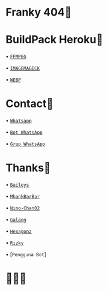 # Franky 404🗿

# BuildPack Heroku🗿
• [`FFMPEG`](https://github.com/jonathanong/heroku-buildpack-ffmpeg-latest.git)

• [`IMAGEMAGICK`](https://github.com/DuckyTeam/heroku-buildpack-imagemagick.git)

• [`WEBP`](https://github.com/clhuang/heroku-buildpack-webp-binaries)

# Contact🗿

• [`Whatsapp`](https://wa.me/6283183586629?text=halo+bang)

• [`Bot WhatsApp`](https://wa.me/19153481353?text=/menu)

• [`Grup WhatsApp`](https://chat.whatsapp.com/DAWa1KfVj954CoiMDE3LiG)

 
# Thanks🗿

• [`Baileys`](https://github.com/adiwajshing/baileys)

• [`MhankBarBar`](https://github.com/MhankBarBar)

• [`Nino-Chan02`](https://github.com/nino-chan02)

• [`Galang`](https://github.com/zobin33)

• [`Hexagonz`](https://github.com/Hexagonz)

• [`Rizky`](https://github.com/Rizky878)

• [`Pengguna Bot`]


# 🗿🤘🏻
